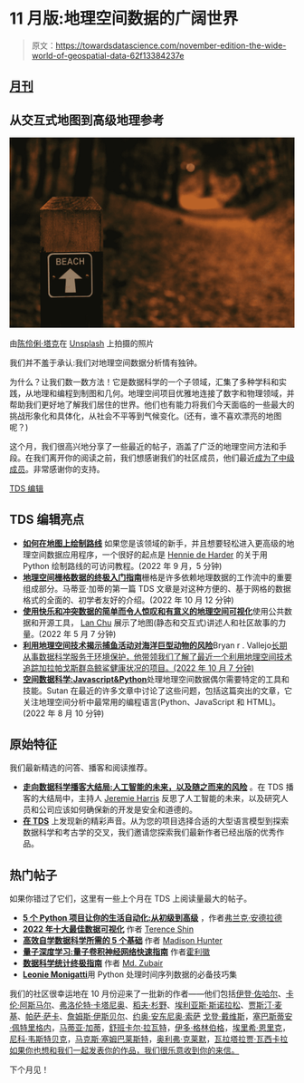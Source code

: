 # 11 月版:地理空间数据的广阔世界

> 原文：<https://towardsdatascience.com/november-edition-the-wide-world-of-geospatial-data-62f13384237e>

## [月刊](https://towardsdatascience.com/tagged/monthly-edition)

## 从交互式地图到高级地理参考

![](img/a49f851e7c5a099d477b0cf73765bc21.png)

由[陈伶俐·塔克](https://unsplash.com/@brianna_santellan?utm_source=medium&utm_medium=referral)在 [Unsplash](https://unsplash.com?utm_source=medium&utm_medium=referral) 上拍摄的照片

我们并不羞于承认:我们对地理空间数据分析情有独钟。

为什么？让我们数一数方法！它是数据科学的一个子领域，汇集了多种学科和实践，从地理和编程到制图和几何。地理空间项目优雅地连接了数字和物理领域，并帮助我们更好地了解我们居住的世界。他们也有能力将我们今天面临的一些最大的挑战形象化和具体化，从社会不平等到气候变化。(还有，谁不喜欢漂亮的地图呢？)

这个月，我们很高兴地分享了一些最近的帖子，涵盖了广泛的地理空间方法和手段。在我们离开你的阅读之前，我们想感谢我们的社区成员，他们最近[成为了中级成员](https://bit.ly/tds-membership)。非常感谢你的支持。

[TDS 编辑](https://medium.com/u/7e12c71dfa81?source=post_page-----62f13384237e--------------------------------)

## TDS 编辑亮点

*   [**如何在地图上绘制路线**](/how-to-plot-a-route-on-a-map-fb900a7f6605)
    如果您是该领域的新手，并且想要轻松进入更高级的地理空间数据应用程序，一个很好的起点是 [Hennie de Harder](https://medium.com/u/fb96be98b7b9?source=post_page-----62f13384237e--------------------------------) 的关于用 Python 绘制路线的可访问教程。(2022 年 9 月，5 分钟)
*   [**地理空间栅格数据的终极入门指南**](/the-ultimate-beginners-guide-to-geospatial-raster-data-feb7673f6db0)栅格是许多依赖地理数据的工作流中的重要组成部分。马蒂亚·加蒂的第一篇 TDS 文章是对这种方便的、基于网格的数据格式的全面的、初学者友好的介绍。(2022 年 10 月 12 分钟)
*   [**使用快乐和冲突数据的简单而令人惊叹和有意义的地理空间可视化**](/simple-yet-stunning-and-meaningful-geospatial-visualization-using-happiness-and-confict-data-e9fbf690675c)使用公共数据和开源工具， [Lan Chu](https://medium.com/u/3916743f0e10?source=post_page-----62f13384237e--------------------------------) 展示了地图(静态和交互式)讲述人和社区故事的力量。(2022 年 5 月 7 分钟)
*   [**利用地理空间技术揭示捕鱼活动对海洋巨型动物的风险**](/unveiling-fishing-activity-risk-to-marine-megafauna-with-geospatial-technologies-48505e44d5e1)Bryan r . Vallejo[长期从事数据科学服务于环境保护，他带领我们了解了最近一个利用地理空间技术追踪加拉帕戈斯群岛鲸鲨健康状况的项目。(2022 年 10 月 7 分钟)](https://medium.com/u/cbd681aaa725?source=post_page-----62f13384237e--------------------------------)
*   [**空间数据科学:Javascript&Python**](/spatial-data-science-javascript-python-60464cbe908d)处理地理空间数据偶尔需要特定的工具和技能。Sutan 在最近的许多文章中讨论了这些问题，包括这篇突出的文章，它关注地理空间分析中最常用的编程语言(Python、JavaScript 和 HTML)。(2022 年 8 月 10 分钟)

## 原始特征

我们最新精选的问答、播客和阅读推荐。

*   [**走向数据科学播客大结局:人工智能的未来，以及随之而来的风险**](/towards-data-science-podcast-finale-the-future-of-ai-and-the-risks-that-come-with-it-db4d29e77174) 。在 TDS 播客的大结局中，主持人 [Jeremie Harris](https://medium.com/u/59564831d1eb?source=post_page-----62f13384237e--------------------------------) 反思了人工智能的未来，以及研究人员和公司应该如何确保新的开发是安全和道德的。
*   [**在 TDS**](/discover-new-and-exciting-voices-on-tds-9a0e3ca15d4b) 上发现新的精彩声音。从为您的项目选择合适的大型语言模型到探索数据科学和考古学的交叉，我们邀请您探索我们最新作者已经出版的优秀作品。

## 热门帖子

如果你错过了它们，这里有一些上个月在 TDS 上阅读量最大的帖子。

*   [**5 个 Python 项目让你的生活自动化:从初级到高级**](/5-python-projects-to-automate-your-life-from-beginner-to-advanced-90fe29a7d664) ，作者[弗兰克·安德拉德](https://medium.com/u/fb44e21903f3?source=post_page-----62f13384237e--------------------------------)
*   [**2022 年十大最佳数据可视化**](/the-10-best-data-visualizations-of-2022-3e49d7ccb832) 作者 [Terence Shin](https://medium.com/u/360a9d4d19ab?source=post_page-----62f13384237e--------------------------------)
*   [**高效自学数据科学所需的 5 个基础**](/the-5-fundamentals-you-need-to-efficiently-self-teach-data-science-81b5d103cb0e) 作者 [Madison Hunter](https://medium.com/u/6a8c6841e521?source=post_page-----62f13384237e--------------------------------)
*   [**量子深度学习:量子卷积神经网络快速指南**](/quantum-deep-learning-a-quick-guide-to-quantum-convolutional-neural-networks-d65284e21fc4) 作者[霍利徽](https://medium.com/u/c65267583a74?source=post_page-----62f13384237e--------------------------------)
*   [**数据科学统计终极指南**](/ultimate-guide-to-statistics-for-data-science-a3d8f1fd69a7) 作者 [Md. Zubair](https://medium.com/u/2fdaeaeeea52?source=post_page-----62f13384237e--------------------------------)
*   [**Leonie Monigatti**](/a-collection-of-must-know-techniques-for-working-with-time-series-data-in-python-7c01d199b184)用 Python 处理时间序列数据的必备技巧集

我们的社区很幸运地在 10 月份迎来了一批新的作者——他们包括[伊登·佐哈尔](https://medium.com/u/316c740f8f8?source=post_page-----62f13384237e--------------------------------)、[卡伦·阿斯马尔](https://medium.com/u/52bc6416229d?source=post_page-----62f13384237e--------------------------------)、[弗洛伦特·卡塔尼奥](https://medium.com/u/82ebe1989ad4?source=post_page-----62f13384237e--------------------------------)、[稻夫·杉野](https://medium.com/u/687804b1b4a8?source=post_page-----62f13384237e--------------------------------)、[埃利亚斯·斯诺拉松](https://medium.com/u/19ad7fd393aa?source=post_page-----62f13384237e--------------------------------)、[贾斯汀·麦基](https://medium.com/u/91c7cc8f7693?source=post_page-----62f13384237e--------------------------------)、[帕萨·萨卡](https://medium.com/u/2f81da0962ea?source=post_page-----62f13384237e--------------------------------)、[詹姆斯·伊斯贝尔](https://medium.com/u/c42688422712?source=post_page-----62f13384237e--------------------------------)、[约奥·安东尼奥·索萨](https://medium.com/u/ab97905ce8fe?source=post_page-----62f13384237e--------------------------------) [戈登·戴维斯](https://medium.com/u/f69f6205976f?source=post_page-----62f13384237e--------------------------------)，[塞巴斯蒂安·佩特里格内](https://medium.com/u/fe38ec22ec01?source=post_page-----62f13384237e--------------------------------)，[马蒂亚·加蒂](https://medium.com/u/19bc376db93c?source=post_page-----62f13384237e--------------------------------)，[舒班卡尔·拉瓦特](https://medium.com/u/8e84f25a9d34?source=post_page-----62f13384237e--------------------------------)，[伊多·格林伯格](https://medium.com/u/e3afd2470982?source=post_page-----62f13384237e--------------------------------)，[埃里希·恩里克](https://medium.com/u/2cef55fab80c?source=post_page-----62f13384237e--------------------------------)，[尼科·韦斯特贝克](https://medium.com/u/6eb9fa1f672?source=post_page-----62f13384237e--------------------------------)，[马克斯·塞姆巴莱斯特](https://medium.com/u/c24654b4be94?source=post_page-----62f13384237e--------------------------------)，[奥利弗·克莱默](https://medium.com/u/c69d5ed1b02e?source=post_page-----62f13384237e--------------------------------)，[瓦拉塔拉贾·瓦西卡拉 如果你也想和我们一起发表你的作品，我们很乐意收到你的来信。](https://medium.com/u/2d9d77ca0297?source=post_page-----62f13384237e--------------------------------)

下个月见！